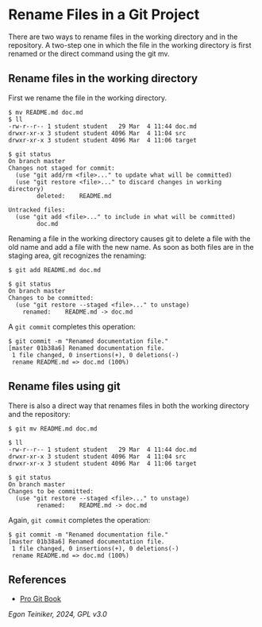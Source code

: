 # Rename Files in a Git Project

There are two ways to rename files in the working directory and in the repository. A two-step one in which the file in the working directory is first renamed or the direct command using the git mv.

## Rename files in the working directory

First we rename the file in the working directory.

```
$ mv README.md doc.md 
$ ll
-rw-r--r-- 1 student student   29 Mar  4 11:44 doc.md
drwxr-xr-x 3 student student 4096 Mar  4 11:04 src
drwxr-xr-x 3 student student 4096 Mar  4 11:06 target

$ git status
On branch master
Changes not staged for commit:
  (use "git add/rm <file>..." to update what will be committed)
  (use "git restore <file>..." to discard changes in working directory)
        deleted:    README.md

Untracked files:
  (use "git add <file>..." to include in what will be committed)
        doc.md
```

Renaming a file in the working directory causes git to delete a file with the old name 
and add a file with the new name. As soon as both files are in the staging area, git 
recognizes the renaming:

```
$ git add README.md doc.md

$ git status
On branch master
Changes to be committed:
  (use "git restore --staged <file>..." to unstage)
	renamed:    README.md -> doc.md
```

A `git commit` completes this operation:
```
$ git commit -m "Renamed documentation file."
[master 01b38a6] Renamed documentation file.
 1 file changed, 0 insertions(+), 0 deletions(-)
 rename README.md => doc.md (100%)
```

## Rename files using git

There is also a direct way that renames files in both the working directory and the repository:
```
$ git mv README.md doc.md 

$ ll
-rw-r--r-- 1 student student   29 Mar  4 11:44 doc.md
drwxr-xr-x 3 student student 4096 Mar  4 11:04 src
drwxr-xr-x 3 student student 4096 Mar  4 11:06 target

$ git status
On branch master
Changes to be committed:
  (use "git restore --staged <file>..." to unstage)
        renamed:    README.md -> doc.md
```

Again, `git commit` completes the operation:
```
$ git commit -m "Renamed documentation file."
[master 01b38a6] Renamed documentation file.
 1 file changed, 0 insertions(+), 0 deletions(-)
 rename README.md => doc.md (100%)
```

## References
* [Pro Git Book](https://git-scm.com/book/en/v2)

*Egon Teiniker, 2024, GPL v3.0*
